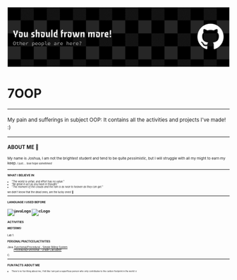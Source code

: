 ![Banner](Customizations/github-header-banner.png)

# **7OOP**
---

<small>My pain and sufferings in subject OOP: It contains all the activities and projects I've made! :)<small>

---
### ABOUT ME :hear_no_evil:
<small>My name is Joshua, I am not the brightest student and tend to be quite *pessimistic*, but I will struggle with all my might to earn my keep.<small>
<small>I just.... lose hope sometimes! <small>


***

### WHAT I BELIEVE IN 
- "The world is unfair, and effort has no value."
- "Be great in act as you have in thought."
- *"The moment of the clouds and the rain is as near to heaven as they can get."*

we didn't know that the dead ones, are the lucky ones! :black_heart:

----
### LANGUAGE I USED BEFORE
<img src = "https://upload.wikimedia.org/wikipedia/en/3/30/Java_programming_language_logo.svg" alt="javaLogo" height ="80" width= "80"> <img src ="https://upload.wikimedia.org/wikipedia/commons/3/35/The_C_Programming_Language_logo.svg" alt="cLogo" height="80" width="80">
---
### ACTIVITIES
  ##### MIDTERMS:
  Lab 1:

  #### PERSONAL PRACTICES/ACTIVITIES
  Java: [Functional/Procedural - Simple Billing System](Java%20Personal%20Folder/simpleCart.java) <br>
  &nbsp;&nbsp;&nbsp;&nbsp;&nbsp;&nbsp;&nbsp;&nbsp;&nbsp;[Procedural/Functional - Grade Calculator](Java%20Personal%20Folder/GradeCalculator.java)
  
  C:

  ---
### FUN FACTS ABOUT ME
- <small>There's no fun thing about me, I felt like I am just a superflous person who only contributes to the carbon footprint in the world :skull_and_crossbones:<small>





  
  






